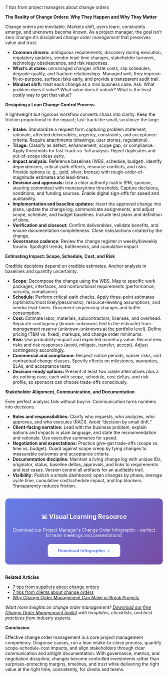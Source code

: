 7 tips from project managers about change orders

<p><b>The Reality of Change Orders: Why They Happen and Why They Matter</b></p>
<p>Change orders are inevitable. Markets shift, users learn, constraints emerge, and unknowns become known. As a project manager, the goal isn’t zero change-it’s disciplined <i>change order management</i> that preserves value and trust.</p>
<ul>  <li><b>Common drivers:</b> ambiguous requirements, discovery during execution, regulatory updates, vendor lead-time changes, stakeholder turnover, technology obsolescence, and risk responses.</li>  <li><b>What’s at stake:</b> unmanaged changes inflate costs, slip schedules, degrade quality, and fracture relationships. Managed well, they improve fit-to-purpose, surface risks early, and provide a transparent audit trail.</li>  <li><b>Mindset shift:</b> treat each change as a mini business case. Ask: What problem does it solve? What value does it unlock? What is the least costly way to get that value?</li>
</ul>

<p><b>Designing a Lean Change Control Process</b></p>
<p>A lightweight but rigorous workflow converts chaos into clarity. Keep the friction proportional to the impact; fast-track the small, scrutinize the large.</p>
<ul>  <li><b>Intake:</b> Standardize a request form capturing problem statement, rationale, affected deliverables, urgency, constraints, and acceptance criteria. Require attachments (drawings, user stories, regulations).</li>  <li><b>Triage:</b> Classify as defect, enhancement, scope gap, or compliance. Apply thresholds for fast-track vs. full analysis. Reject duplicates and out-of-scope ideas early.</li>  <li><b>Impact analysis:</b> Reference baselines (WBS, schedule, budget). Identify dependencies, critical-path effects, resource conflicts, and risks. Provide options (e. g., gold, silver, bronze) with rough-order-of-magnitude estimates and lead-times.</li>  <li><b>Decision and approvals:</b> Use a clear authority matrix (PM, sponsor, steering committee) with monetary/time thresholds. Capture decisions, conditions, and funding sources. Enable digital sign-offs for speed and auditability.</li>  <li><b>Implementation and baseline updates:</b> Insert the approved change into plans, update the change log, communicate assignments, and adjust scope, schedule, and budget baselines. Include test plans and definition of done.</li>  <li><b>Verification and closeout:</b> Confirm deliverables, validate benefits, and ensure documentation completeness. Close risks/actions created by the change.</li>  <li><b>Governance cadence:</b> Review the change register in weekly/biweekly forums. Spotlight trends, bottlenecks, and cumulative impact.</li>
</ul>

<p><b>Estimating Impact: Scope, Schedule, Cost, and Risk</b></p>
<p>Credible decisions depend on credible estimates. Anchor analysis in baselines and quantify uncertainty.</p>
<ul>  <li><b>Scope:</b> Decompose the change using the WBS. Map to specific work packages, interfaces, and nonfunctional requirements (performance, security, compliance).</li>  <li><b>Schedule:</b> Perform critical-path checks. Apply three-point estimates (optimistic/most likely/pessimistic), resource-leveling assumptions, and vendor lead-times. Document sequencing changes and buffer consumption.</li>  <li><b>Cost:</b> Estimate labor, materials, subcontractors, licenses, and overhead. Separate <i>contingency</i> (known-unknowns tied to the estimate) from <i>management reserve</i> (unknown-unknowns at the portfolio level). Define pricing (T&M vs. fixed), markups, and change order minimums.</li>  <li><b>Risk:</b> Use probability–impact and expected monetary value. Record new risks and risk responses (avoid, mitigate, transfer, accept). Adjust contingency accordingly.</li>  <li><b>Commercial and compliance:</b> Respect notice periods, waiver risks, and contractual change clauses. Specify effects on milestones, warranties, SLAs, and acceptance tests.</li>  <li><b>Decision-ready options:</b> Present at least two viable alternatives plus a do-nothing case, each with scope, schedule, cost deltas, and risk profile, so sponsors can choose trade-offs consciously.</li>
</ul>

<p><b>Stakeholder Alignment, Communication, and Documentation</b></p>
<p>Even perfect analysis fails without buy-in. Communication turns numbers into decisions.</p>
<ul>  <li><b>Roles and responsibilities:</b> Clarify who requests, who analyzes, who approves, and who executes (RACI). Avoid “decision by email drift.”</li>  <li><b>Client-facing narrative:</b> Lead with the business problem, explain options and impacts in plain language, and state the recommendation and rationale. Use executive summaries for speed.</li>  <li><b>Negotiation and expectations:</b> Practice give–get trade-offs (scope vs. time vs. budget). Guard against scope creep by tying changes to measurable outcomes and acceptance criteria.</li>  <li><b>Documentation discipline:</b> Maintain a living change log with unique IDs, originator, status, baseline deltas, approvals, and links to requirements and test cases. Version control all artifacts for an auditable trail.</li>  <li><b>Visibility:</b> Publish a simple dashboard: open changes by phase, average cycle time, cumulative cost/schedule impact, and top blockers. Transparency reduces friction.</li>
</ul>  <div style="background: linear-gradient(135deg, #667eea 0%, #764ba2 100%); padding: 24px; border-radius: 12px; margin: 32px 0; text-align: center;">  <p style="color: white; font-size: 20px; font-weight: bold; margin-bottom: 12px;">📊 Visual Learning Resource</p>  <p style="color: rgba(255,255,255,0.9); margin-bottom: 20px;">Download our Project Manager's Change Order Infographic - perfect for team meetings and presentations!</p>  <a href="/resources/infographics#project-manager" style="display: inline-block; background: white; color: #667eea; padding: 12px 32px; border-radius: 8px; font-weight: bold; text-decoration: none;">Download Infographic →</a>
</div>
<p><b>Related Articles</b></p>

<ul>
<li><a href="/posts/post-9">7 tips from suppliers about change orders</a></li>
<li><a href="/posts/post-10">7 tips from clients about change orders</a></li>
<li><a href="/posts/post-12">Why Change Order Management Can Make or Break Projects</a></li>
</ul>

<p><i>Want more insights on change order management? <a href="/resources">Download our free Change Order Management toolkit</a> with templates, checklists, and best practices from industry experts.</i></p>

<p><b>Conclusion</b></p>
<p>Effective change order management is a core project management competency. Diagnose causes, run a lean intake-to-close process, quantify scope-schedule-cost impacts, and align stakeholders through clear communication and airtight documentation. With governance, metrics, and negotiation discipline, changes become controlled investments rather than surprises-protecting margins, timelines, and trust while delivering the right value at the right time, consistently, for clients and teams.</p>